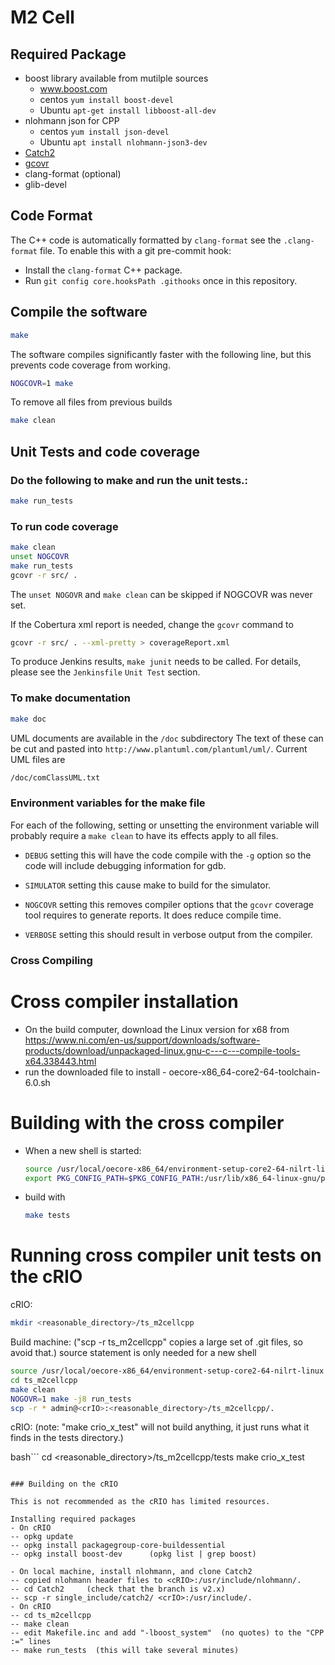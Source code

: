 # M2 Cell

## Required Package

- boost library available from mutilple sources
  - www.boost.com
  - centos  `yum install boost-devel`
  - Ubuntu  `apt-get install libboost-all-dev`
- nlohmann json for CPP
  - centos `yum install json-devel`
  - Ubuntu `apt install nlohmann-json3-dev`
- [Catch2](https://https://github.com/catchorg/Catch2)
- [gcovr](https://github.com/gcovr)  
- clang-format (optional)
- glib-devel

## Code Format

The C++ code is automatically formatted by `clang-format` see the `.clang-format` file.
To enable this with a git pre-commit hook:

- Install the `clang-format` C++ package.
- Run `git config core.hooksPath .githooks` once in this repository.

## Compile the software


```bash
make
```

The software compiles significantly faster with the following line, but this 
prevents code coverage from working.

```bash
NOGCOVR=1 make
```

To remove all files from previous builds

```bash
make clean
```


## Unit Tests and code coverage

### Do the following to make and run the unit tests.:

```bash
make run_tests
```

### To run code coverage 

``` bash
make clean
unset NOGCOVR
make run_tests
gcovr -r src/ .
```

The `unset NOGOVR` and `make clean` can be skipped if NOGCOVR was never set.

If the Cobertura xml report is needed, change the `gcovr` command to

```bash
gcovr -r src/ . --xml-pretty > coverageReport.xml
```

To produce Jenkins results, `make junit` needs to be called.  For details, please see the `Jenkinsfile` `Unit Test` section. 

### To make documentation

```bash
make doc
```

UML documents are available in the `/doc` subdirectory The text of these can be cut
and pasted into `http://www.plantuml.com/plantuml/uml/`. 
Current UML files are 
```bash
/doc/comClassUML.txt
```

### Environment variables for the make file

For each of the following, setting or unsetting the environment 
variable will probably require a `make clean` to have its effects
apply to all files.

- `DEBUG` setting this will have the code compile with the `-g` option so the code will include debugging information for gdb.

- `SIMULATOR` setting this cause make to build for the simulator.

- `NOGCOVR` setting this removes compiler options that the `gcovr` coverage tool requires to generate reports. It does reduce compile time.

- `VERBOSE` setting this should result in verbose output from the compiler.

### Cross Compiling

# Cross compiler installation

- On the build computer, download the Linux version for x68 from https://www.ni.com/en-us/support/downloads/software-products/download/unpackaged-linux.gnu-c---c---compile-tools-x64.338443.html
- run  the downloaded file to install - oecore-x86_64-core2-64-toolchain-6.0.sh

# Building with the cross compiler

- When a new shell is started: 
  ```bash
  source /usr/local/oecore-x86_64/environment-setup-core2-64-nilrt-linux
  export PKG_CONFIG_PATH=$PKG_CONFIG_PATH:/usr/lib/x86_64-linux-gnu/pkgconfig/
  ```
- build with
  ```bash
  make tests
  ```
# Running cross compiler unit tests on the cRIO

cRIO:

```bash
mkdir <reasonable_directory>/ts_m2cellcpp
```
Build machine: ("scp -r ts_m2cellcpp" copies a large set of .git files, so avoid that.)
source statement is only needed for a new shell

```bash
source /usr/local/oecore-x86_64/environment-setup-core2-64-nilrt-linux
cd ts_m2cellcpp
make clean
NOGOVR=1 make -j8 run_tests
scp -r * admin@<crIO>:<reasonable_directory>/ts_m2cellcpp/.
```
cRIO: (note: "make crio_x_test" will not build anything, it just runs what it finds in the tests directory.)

bash```
cd <reasonable_directory>/ts_m2cellcpp/tests
make crio_x_test
```

### Building on the cRIO

This is not recommended as the cRIO has limited resources.

Installing required packages
- On cRIO
-- opkg update 
-- opkg install packagegroup-core-buildessential
-- opkg install boost-dev      (opkg list | grep boost)

- On local machine, install nlohmann, and clone Catch2
-- copied nlohmann header files to <cRIO>:/usr/include/nlohmann/.
-- cd Catch2     (check that the branch is v2.x)
-- scp -r single_include/catch2/ <crIO>:/usr/include/.
- On cRIO 
-- cd ts_m2cellcpp
-- make clean
-- edit Makefile.inc and add "-lboost_system"  (no quotes) to the "CPP :=" lines
-- make run_tests  (this will take several minutes)
